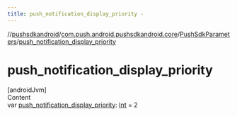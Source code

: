 ```yaml
---
title: push_notification_display_priority -
---
```

//[pushsdkandroid](../../index.md)/[com.push.android.pushsdkandroid.core](../index.md)/[PushSdkParameters](index.md)/[push_notification_display_priority](push_notification_display_priority.md)



# push_notification_display_priority  
[androidJvm]  
Content  
var [push_notification_display_priority](push_notification_display_priority.md): [Int](https://kotlinlang.org/api/latest/jvm/stdlib/kotlin/-int/index.html) = 2  



